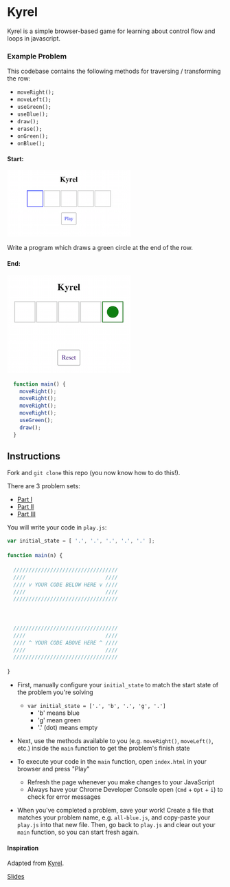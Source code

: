 # Kyrel
Kyrel is a simple browser-based game for learning about control flow and loops in javascript.

### Example Problem
This codebase contains the following methods for traversing / transforming the row:
* `moveRight();`
* `moveLeft();`
* `useGreen();`
* `useBlue();`
* `draw();`
* `erase();`
* `onGreen();`
* `onBlue();`

#### Start:
![](/images/initial_state.png)

Write a program which draws a green circle at the end of the row.

#### End:
![](/images/end_state.png)

``` javascript
  function main() {
    moveRight();
    moveRight();
    moveRight();
    moveRight();
    useGreen();
    draw();
  }
```

## Instructions

Fork and `git clone` this repo (you now know how to do this!).

There are 3 problem sets: 
* [Part I](/instructions/part1.md)
* [Part II](/instructions/part2.md)
* [Part III](/instructions/part3.js)

You will write your code in `play.js`:

``` js
var initial_state = [ '.', '.', '.', '.', '.' ];

function main(n) {

  //////////////////////////////////
  ////                          ////
  //// v YOUR CODE BELOW HERE v ////
  ////                          ////
  //////////////////////////////////



  //////////////////////////////////
  ////                          ////
  //// ^ YOUR CODE ABOVE HERE ^ ////
  ////                          ////
  //////////////////////////////////

}
```

* First, manually configure your `initial_state` to match the start state of the problem you're solving
    - `var initial_state = ['.', 'b', '.', 'g', '.']`
        + 'b' means blue
        + 'g' mean green
        + '.' (dot) means empty
* Next, use the methods available to you (e.g. `moveRight()`, `moveLeft()`, etc.) inside the `main` function to get the problem's finish state
* To execute your code in the `main` function, open `index.html` in your browser and press "Play"
    * Refresh the page whenever you make changes to your JavaScript
    * Always have your Chrome Developer Console open (`Cmd` + `Opt` + `i`) to check for error messages

* When you've completed a problem, save your work! Create a file that matches your problem name, e.g. `all-blue.js`, and copy-paste your `play.js` into that new file. Then, go back to `play.js` and clear out your `main` function, so you can start fresh again.

#### Inspiration
Adapted from [Kyrel](https://github.com/kyletns/kyrel).

[Slides](https://docs.google.com/presentation/d/1j47BMDfows4O5rw4UYaYabHhosmZHQ8iKs8A5b-T3Pw/edit?usp=sharing)
